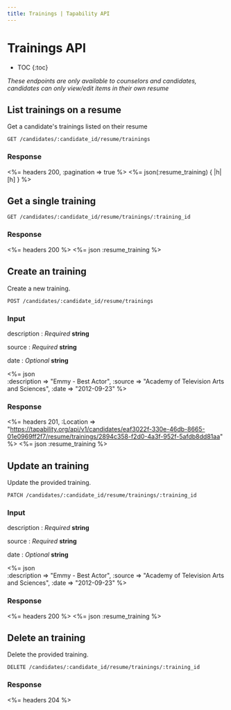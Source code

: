 ```yaml
---
title: Trainings | Tapability API
---
```


# Trainings API

* TOC
{:toc}

_These endpoints are only available to counselors and candidates, candidates can only view/edit items in their own resume_

## List trainings on a resume

Get a candidate's trainings listed on their resume

    GET /candidates/:candidate_id/resume/trainings

### Response

<%= headers 200, :pagination => true %>
<%= json(:resume_training) { |h| [h] } %>

## Get a single training

    GET /candidates/:candidate_id/resume/trainings/:training_id

### Response

<%= headers 200 %>
<%= json :resume_training %>

## Create an training

Create a new training.

    POST /candidates/:candidate_id/resume/trainings

### Input

description
: _Required_ **string**

source
: _Required_ **string**

date
: _Optional_ **string**

<%= json \
    :description => "Emmy - Best Actor",
    :source      => "Academy of Television Arts and Sciences",
    :date        => "2012-09-23"
%>

### Response

<%= headers 201, :Location => "https://tapability.org/api/v1/candidates/eaf3022f-330e-46db-8665-01e0969ff2f7/resume/trainings/2894c358-f2d0-4a3f-952f-5afdb8dd81aa" %>
<%= json :resume_training %>

## Update an training

Update the provided training.

    PATCH /candidates/:candidate_id/resume/trainings/:training_id

### Input

description
: _Required_ **string**

source
: _Required_ **string**

date
: _Optional_ **string**

<%= json \
    :description => "Emmy - Best Actor",
    :source      => "Academy of Television Arts and Sciences",
    :date        => "2012-09-23"
%>

### Response

<%= headers 200 %>
<%= json :resume_training %>

## Delete an training

Delete the provided training.

    DELETE /candidates/:candidate_id/resume/trainings/:training_id

### Response

<%= headers 204 %>
